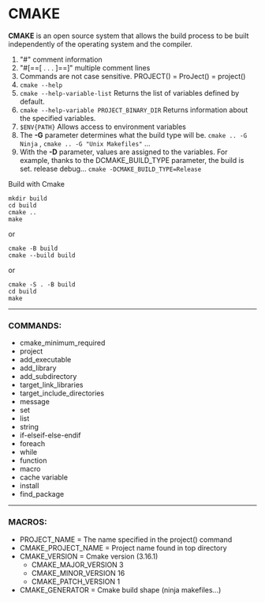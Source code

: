 # CMAKE
**CMAKE** is an open source system that allows the build process to be built independently of the operating system and the compiler.
1. "#" comment information
2. "#[==[ . . . ]==]" multiple comment lines
3. Commands are not case sensitive. PROJECT() = ProJect() = project()
4. `cmake --help`
5. `cmake --help-variable-list`  Returns the list of variables defined by default.
6. `cmake --help-variable PROJECT_BINARY_DIR` Returns information about the specified variables.
7. `$ENV{PATH}` Allows access to environment variables
8. The **-G** parameter determines what the build type will be. `cmake .. -G Ninja` ,  `cmake .. -G "Unix Makefiles"` ...
9. With the **-D** parameter, values ​​are assigned to the variables. For example, thanks to the DCMAKE_BUILD_TYPE parameter, the build is set. release debug... `cmake -DCMAKE_BUILD_TYPE=Release`

Build with Cmake
```
mkdir build
cd build
cmake ..
make 
```
or
```
cmake -B build  
cmake --build build
```
or 
```
cmake -S . -B build
cd build 
make 
```
------

### COMMANDS:
- cmake_minimum_required
- project
- add_executable
- add_library
- add_subdirectory
- target_link_libraries
- target_include_directories
- message
- set
- list
- string
- if-elseif-else-endif
- foreach
- while
- function
- macro
- cache variable
- install
- find_package
---------

### MACROS:
- PROJECT_NAME       = The name specified in the project() command
- CMAKE_PROJECT_NAME = Project name found in top directory
- CMAKE_VERSION      = Cmake version (3.16.1)
    - CMAKE_MAJOR_VERSION 3
    - CMAKE_MINOR_VERSION 16
    - CMAKE_PATCH_VERSION 1
- CMAKE_GENERATOR    = Cmake build shape (ninja makefiles...)
